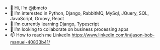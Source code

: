 - 👋 Hi, I’m @jbmcto
- 👀 I’m interested in Python, Django, RabbitMQ, MySql, JQuery, SQL, JavaScript, Groovy, React
- 🌱 I’m currently learning Django, Typescript
- 💞️ I’m looking to collaborate on business processing apps
- 📫 How to reach me LinkedIn https://www.linkedin.com/in/jason-bob-manuel-40833b41/

<!---
jbmcto/jbmcto is a ✨ special ✨ repository because its `README.md` (this file) appears on your GitHub profile.
You can click the Preview link to take a look at your changes.
--->
